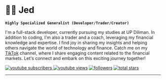 <!--
**Vasallius/Vasallius** is a ✨ _special_ ✨ repository because its `README.md` (this file) appears on your GitHub profile.

Here are some ideas to get you started:

- 🔭 I’m currently working on ...
- 🌱 I’m currently learning ...
- 👯 I’m looking to collaborate on ...
- 🤔 I’m looking for help with ...
- 💬 Ask me about ...
- 📫 How to reach me: ...
- 😄 Pronouns: ...
- ⚡ Fun fact: ...
-->

# 🏄‍♂️ Jed

**`Highly Specialized Generalist (Developer/Trader/Creator)`**

I'm a full-stack developer, currently pursuing my studies at UP Diliman. In addition to coding, I'm also a trader and a coach, leveraging my financial knowledge and expertise. I find joy in sharing my insights and helping others navigate the world of technology and finance. Catch me on my [TikTok][tiktok] channel, where I share engaging content related to the financial markets. Let's connect and embark on this exciting journey together!

<p align="left">
   <a href="https://www.tiktok.com/@traderkreios">
      <img alt="youtube subscribers" title="Follow me on Tiktok" src="https://img.shields.io/static/v1?label=Followers&message=21k&color=%23E05D44&style=for-the-badge&labelColor=CE4630&logo=tiktok"/>

   <a href="https://www.youtube.com/c/fknight">
         <img alt="youtube views" title="Tiktok views" src="https://custom-icon-badges.demolab.com/badge/Views-2M-%23E1AD0E.svg?logo=eye&style=for-the-badge&labelColor=C79600&logoColor=white"/></a> 
      <a href="https://github.com/ForrestKnight?tab=followers">
         <img alt="followers" title="Follow me on Github" src="https://custom-icon-badges.demolab.com/github/followers/Vasallius?color=236ad3&labelColor=1155ba&style=for-the-badge&logo=person-add&label=Follow&logoColor=white"/></a>
      <a href="https://github.com/ForrestKnight?tab=repositories&sort=stargazers">
         <img alt="total stars" title="Total stars on GitHub" src="https://custom-icon-badges.demolab.com/github/stars/Vasallius?color=55960c&style=for-the-badge&labelColor=488207&logo=star"/></a>
</p>
        
---

[youtube]: https://youtube.com/fknight
[tiktok]: https://www.tiktok.com/@traderkreios

